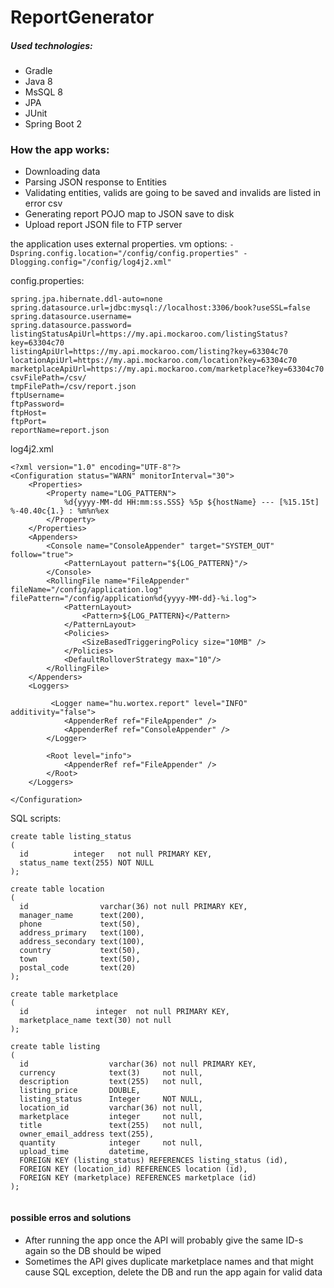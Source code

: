 # ReportGenerator

##### Used technologies:
- Gradle
- Java 8
- MsSQL 8
- JPA
- JUnit
- Spring Boot 2

### How the app works:
- Downloading data
- Parsing JSON response to Entities
- Validating entities, valids are going to be saved and invalids are listed in error csv
- Generating report POJO map to JSON save to disk
- Upload report JSON file to FTP server

the application uses external properties.
vm options: `-Dspring.config.location="/config/config.properties" -Dlogging.config="/config/log4j2.xml"`

config.properties:
```
spring.jpa.hibernate.ddl-auto=none
spring.datasource.url=jdbc:mysql://localhost:3306/book?useSSL=false
spring.datasource.username=
spring.datasource.password=
listingStatusApiUrl=https://my.api.mockaroo.com/listingStatus?key=63304c70
listingApiUrl=https://my.api.mockaroo.com/listing?key=63304c70
locationApiUrl=https://my.api.mockaroo.com/location?key=63304c70
marketplaceApiUrl=https://my.api.mockaroo.com/marketplace?key=63304c70
csvFilePath=/csv/
tmpFilePath=/csv/report.json
ftpUsername=
ftpPassword=
ftpHost=
ftpPort=
reportName=report.json
```

log4j2.xml
```
<?xml version="1.0" encoding="UTF-8"?>
<Configuration status="WARN" monitorInterval="30">
    <Properties>
        <Property name="LOG_PATTERN">
            %d{yyyy-MM-dd HH:mm:ss.SSS} %5p ${hostName} --- [%15.15t] %-40.40c{1.} : %m%n%ex
        </Property>
    </Properties>
    <Appenders>
        <Console name="ConsoleAppender" target="SYSTEM_OUT" follow="true">
            <PatternLayout pattern="${LOG_PATTERN}"/>
        </Console>
        <RollingFile name="FileAppender" fileName="/config/application.log" filePattern="/config/application%d{yyyy-MM-dd}-%i.log">
            <PatternLayout>
                <Pattern>${LOG_PATTERN}</Pattern>
            </PatternLayout>
            <Policies>
                <SizeBasedTriggeringPolicy size="10MB" />
            </Policies>
            <DefaultRolloverStrategy max="10"/>
        </RollingFile>
    </Appenders>
    <Loggers>

         <Logger name="hu.wortex.report" level="INFO" additivity="false">
            <AppenderRef ref="FileAppender" />
            <AppenderRef ref="ConsoleAppender" />
        </Logger>

        <Root level="info">
            <AppenderRef ref="FileAppender" />
        </Root>
    </Loggers>

</Configuration>
```

SQL scripts:
```$xslt
create table listing_status
(
  id          integer   not null PRIMARY KEY,
  status_name text(255) NOT NULL
);

create table location
(
  id                varchar(36) not null PRIMARY KEY,
  manager_name      text(200),
  phone             text(50),
  address_primary   text(100),
  address_secondary text(100),
  country           text(50),
  town              text(50),
  postal_code       text(20)
);

create table marketplace
(
  id               integer  not null PRIMARY KEY,
  marketplace_name text(30) not null
);

create table listing
(
  id                  varchar(36) not null PRIMARY KEY,
  currency            text(3)     not null,
  description         text(255)   not null,
  listing_price       DOUBLE,
  listing_status      Integer     NOT NULL,
  location_id         varchar(36) not null,
  marketplace         integer     not null,
  title               text(255)   not null,
  owner_email_address text(255),
  quantity            integer     not null,
  upload_time         datetime,
  FOREIGN KEY (listing_status) REFERENCES listing_status (id),
  FOREIGN KEY (location_id) REFERENCES location (id),
  FOREIGN KEY (marketplace) REFERENCES marketplace (id)
);


```


#### possible erros and solutions
- After running the app once the API will probably give the same ID-s again so the DB should be wiped
- Sometimes the API gives duplicate marketplace names and that might cause SQL exception, delete the DB and run the app again for valid data
